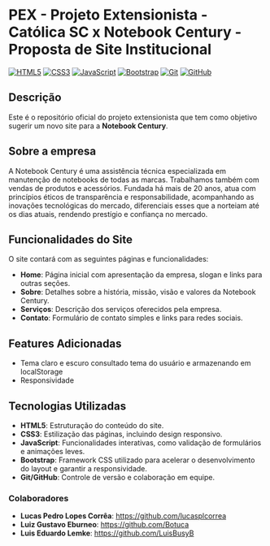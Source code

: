 # PEX - Projeto Extensionista - Católica SC x Notebook Century - Proposta de Site Institucional

[![HTML5](https://img.shields.io/badge/HTML5-%23E34F26.svg?style=for-the-badge&logo=html5&logoColor=white)](https://developer.mozilla.org/en-US/docs/Web/HTML) [![CSS3](https://img.shields.io/badge/CSS3-%231572B6.svg?style=for-the-badge&logo=css3&logoColor=white)](https://developer.mozilla.org/en-US/docs/Web/CSS) [![JavaScript](https://img.shields.io/badge/JavaScript-%23F7DF1E.svg?style=for-the-badge&logo=javascript&logoColor=black)](https://developer.mozilla.org/en-US/docs/Web/JavaScript) [![Bootstrap](https://img.shields.io/badge/Bootstrap-%23563D7C.svg?style=for-the-badge&logo=bootstrap&logoColor=white)](https://getbootstrap.com) [![Git](https://img.shields.io/badge/Git-%23F05033.svg?style=for-the-badge&logo=git&logoColor=white)](https://git-scm.com/) [![GitHub](https://img.shields.io/badge/GitHub-%23181717.svg?style=for-the-badge&logo=github&logoColor=white)](https://github.com)

## Descrição

Este é o repositório oficial do projeto extensionista que tem como objetivo sugerir um novo site para a **Notebook Century**.

## Sobre a empresa
 A Notebook Century é uma assistência técnica especializada em manutenção de notebooks de todas as marcas. Trabalhamos também com vendas de produtos e acessórios. Fundada há mais de 20 anos, atua com princípios éticos de transparência e responsabilidade, acompanhando as inovações tecnológicas do mercado, diferenciais esses que a norteiam até os dias atuais, rendendo prestígio e confiança no mercado.

## Funcionalidades do Site

O site contará com as seguintes páginas e funcionalidades:

- **Home**: Página inicial com apresentação da empresa, slogan e links para outras seções.
- **Sobre**: Detalhes sobre a história, missão, visão e valores da Notebook Century.
- **Serviços**: Descrição dos serviços oferecidos pela empresa.
- **Contato**: Formulário de contato simples e links para redes sociais.

## Features Adicionadas
- Tema claro e escuro consultado tema do usuário e armazenando em localStorage
- Responsividade

## Tecnologias Utilizadas

- **HTML5**: Estruturação do conteúdo do site.
- **CSS3**: Estilização das páginas, incluindo design responsivo.
- **JavaScript**: Funcionalidades interativas, como validação de formulários e animações leves.
- **Bootstrap**: Framework CSS utilizado para acelerar o desenvolvimento do layout e garantir a responsividade.
- **Git/GitHub**: Controle de versão e colaboração em equipe.

### Colaboradores
- **Lucas Pedro Lopes Corrêa**: https://github.com/lucasplcorrea
- **Luiz Gustavo Eburneo**: https://github.com/Botuca
- **Luis Eduardo Lemke**: https://github.com/LuisBusyB

